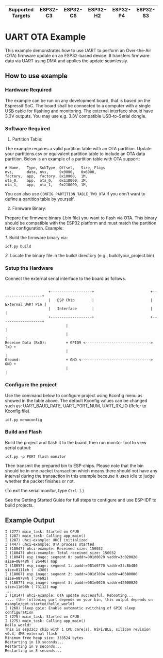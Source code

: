 | Supported Targets | ESP32-C3 | ESP32-C6 | ESP32-H2 | ESP32-P4 | ESP32-S3 |
| ----------------- | -------- | -------- | -------- | -------- | -------- |

# UART OTA Example

This example demonstrates how to use UART to perform an Over-the-Air (OTA) firmware update on an ESP32-based device. It transfers firmware data via UART using DMA and applies the update seamlessly.

## How to use example

### Hardware Required

The example can be run on any development board, that is based on the Espressif SoC. The board shall be connected to a computer with a single USB cable for flashing and monitoring. The external interface should have 3.3V outputs. You may use e.g. 3.3V compatible USB-to-Serial dongle.

### Software Required

1. Partition Table:

The example requires a valid partition table with an OTA partition. Update your partitions.csv or equivalent partition table to include an OTA data partition. Below is an example of a partition table with OTA support:

```
# Name,   Type, SubType, Offset,   Size, Flags
nvs,      data, nvs,     0x9000,   0x6000,
factory,  app,  factory, 0x10000,  1M,
ota_0,    app,  ota_0,   0x110000, 1M,
ota_1,    app,  ota_1,   0x210000, 1M,
```

You can also use `CONFIG_PARTITION_TABLE_TWO_OTA` if you don't want to define a partition table by yourself.

2. Firmware Binary:

Prepare the firmware binary (.bin file) you want to flash via OTA. This binary should be compatible with the ESP32 platform and must match the partition table configuration.
Example:

*1.* Build the firmware binary via:

```
idf.py build
```

*2.* Locate the binary file in the build/ directory (e.g., build/your_project.bin)

### Setup the Hardware

Connect the external serial interface to the board as follows.

```

                    +-------------------+                          +-------------------+
                    |   ESP Chip        |                          | External UART Pin |
                    |   Interface       |                          |                   |
                    +-------------------+                          +-------------------+
                            |                                            |
                            |                                            |
Receive Data (RxD):         + GPIO9 <------------------------------> TxD + 
                            |                                            |
Ground:                     + GND <--------------------------------> GND +
                            |                                            |

```

### Configure the project

Use the command below to configure project using Kconfig menu as showed in the table above.
The default Kconfig values can be changed such as: UART_BAUD_RATE, UART_PORT_NUM, UART_RX_IO (Refer to Kconfig file).

```
idf.py menuconfig
```

### Build and Flash

Build the project and flash it to the board, then run monitor tool to view serial output:

```
idf.py -p PORT flash monitor
```

Then transmit the prepared bin to ESP-chips. Please note that the bin should be in one packet transaction which means there should not have any interval during the transaction in this example because it uses idle to judge whether the packet finishes or not.

(To exit the serial monitor, type ``Ctrl-]``.)

See the Getting Started Guide for full steps to configure and use ESP-IDF to build projects.

## Example Output

```
I (277) main_task: Started on CPU0
I (287) main_task: Calling app_main()
I (287) uhci-example: UHCI initialized
I (447) uhci-example: OTA process started
I (18047) uhci-example: Received size: 150032
I (18047) uhci-example: Total received size: 150032
I (18047) esp_image: segment 0: paddr=001d0020 vaddr=3c020020 size=06748h ( 26440) map
I (18057) esp_image: segment 1: paddr=001d6770 vaddr=3fc8b400 size=0111ch (  4380)
I (18067) esp_image: segment 2: paddr=001d7894 vaddr=40380000 size=08784h ( 34692)
I (18077) esp_image: segment 3: paddr=001e0020 vaddr=42000020 size=11d98h ( 73112) map
....
I (18147) uhci-example: OTA update successful. Rebooting...
.... (the following part depends on your bin, this output depends on example/get-started/hello_world)
I (268) sleep_gpio: Enable automatic switching of GPIO sleep configuration
I (275) main_task: Started on CPU0
I (275) main_task: Calling app_main()
Hello world!
This is esp32c3 chip with 1 CPU core(s), WiFi/BLE, silicon revision v0.4, 4MB external flash
Minimum free heap size: 333524 bytes
Restarting in 10 seconds...
Restarting in 9 seconds...
Restarting in 8 seconds...
```




